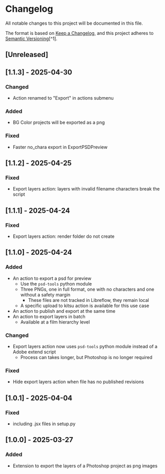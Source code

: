 # Changelog

All notable changes to this project will be documented in this file.

The format is based on [Keep a Changelog](https://keepachangelog.com/en/1.0.0/),
and this project adheres to [Semantic Versioning](https://semver.org/spec/v2.0.0.html)[^1].

<!---
Types of changes

- Added for new features.
- Changed for changes in existing functionality.
- Deprecated for soon-to-be removed features.
- Removed for now removed features.
- Fixed for any bug fixes.
- Security in case of vulnerabilities.

-->

## [Unreleased]

## [1.1.3] - 2025-04-30

### Changed

* Action renamed to "Export" in actions submenu

### Added

* BG Color projects will be exported as a png 

### Fixed

* Faster no_chara export in ExportPSDPreview

## [1.1.2] - 2025-04-25

### Fixed

* Export layers action: layers with invalid filename characters break the script

## [1.1.1] - 2025-04-24

### Fixed

* Export layers action: render folder do not create

## [1.1.0] - 2025-04-24

### Added

* An action to export a psd for preview
  * Use the `psd-tools` python module
  * Three PNGs, one in full format, one with no characters and one without a safety margin
    * These files are not tracked in Libreflow, they remain local
  * A specific upload to kitsu action is available for this use case
* An action to publish and export at the same time
* An action to export layers in batch
  * Available at a film hierarchy level

### Changed

* Export layers action now uses `psd-tools` python module instead of a Adobe extend script
    * Process can takes longer, but Photoshop is no longer required

### Fixed

* Hide export layers action when file has no published revisions

## [1.0.1] - 2025-04-04

### Fixed

* including .jsx files in setup.py

## [1.0.0] - 2025-03-27

### Added

* Extension to export the layers of a Photoshop project as png images 
